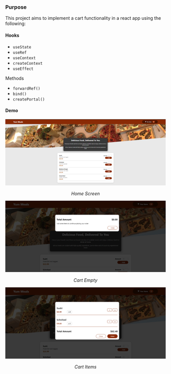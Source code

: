 ### Purpose 
This project aims to implement a cart functionality in a react app using the following:


#### Hooks

- `useState`
- `useRef`
- `useContext`
- `createContext`
- `useEffect`

Methods 
- `forwardRef()`
- `bind()`
- `createPortal()`

#### Demo 

![HomeScreen](./public/image.png)
<div style="text-align: center;" markdown="1">

*Home Screen*

![Cart Empty](./public/image-1.png)
<div style="text-align: center;" markdown="1">

*Cart Empty*

![Alt text](./public/image-2.png)
<div style="text-align: center;" markdown="1">

*Cart Items*
